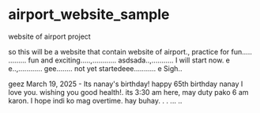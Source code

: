 # airport_website_sample
website of airport project

so this will be a website that contain website of airport., practice for fun.....
.........
fun and exciting.....,............
asdsada..,...........
I will start now. e e..,............
gee........
not yet startedeee...........
e
Sigh..

geez
March 19, 2025 - Its nanay's birthday! happy 65th birthday nanay I love you. wishing you good health!. its 3:30 am here, may duty pako 6 am karon. I hope indi ko mag overtime. hay buhay. . .
...
..
